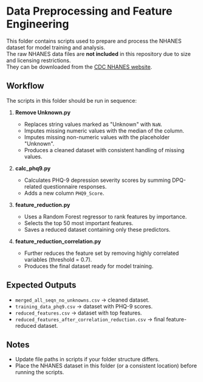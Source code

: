 # Data Preprocessing and Feature Engineering

This folder contains scripts used to prepare and process the NHANES dataset for model training and analysis.  
The raw NHANES data files are **not included** in this repository due to size and licensing restrictions.  
They can be downloaded from the [CDC NHANES website](https://wwwn.cdc.gov/nchs/nhanes/continuousnhanes/default.aspx?Cycle=2021-2023/).

## Workflow

The scripts in this folder should be run in sequence:

1. **Remove Unknown.py**  
   - Replaces string values marked as "Unknown" with `NaN`.  
   - Imputes missing numeric values with the median of the column.  
   - Imputes missing non-numeric values with the placeholder "Unknown".  
   - Produces a cleaned dataset with consistent handling of missing values.

2. **calc_phq9.py**  
   - Calculates PHQ-9 depression severity scores by summing DPQ-related questionnaire responses.  
   - Adds a new column `PHQ9_Score`.

3. **feature_reduction.py**  
   - Uses a Random Forest regressor to rank features by importance.  
   - Selects the top 50 most important features.  
   - Saves a reduced dataset containing only these predictors.

4. **feature_reduction_correlation.py**  
   - Further reduces the feature set by removing highly correlated variables (threshold = 0.7).  
   - Produces the final dataset ready for model training.

## Expected Outputs

- `merged_all_seqn_no_unknowns.csv` → cleaned dataset.  
- `training_data_phq9.csv` → dataset with PHQ-9 scores.  
- `reduced_features.csv` → dataset with top features.  
- `reduced_features_after_correlation_reduction.csv` → final feature-reduced dataset.

## Notes

- Update file paths in scripts if your folder structure differs.  
- Place the NHANES dataset in this folder (or a consistent location) before running the scripts.
